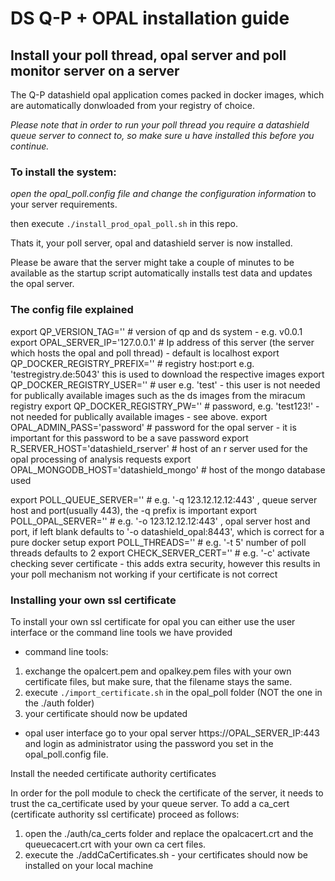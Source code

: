 # DS Q-P + OPAL installation guide


## Install your poll thread, opal server and poll monitor server on a server

The Q-P datashield opal application comes packed in docker images, which are automatically donwloaded from your registry of choice.

*Please note that in order to run your poll thread you require a datashield queue server to connect to, so make sure u have installed this before you continue.*

### To install the system:

*open the opal_poll.config file and change the configuration information* to your server requirements.

then execute `./install_prod_opal_poll.sh` in this repo.

Thats it, your poll server, opal and datashield server is now installed.

Please be aware that the server might take a couple of minutes to be available as the startup script automatically installs test data and updates the opal server.


### The config file explained

export QP_VERSION_TAG='' # version of qp and ds system - e.g. v0.0.1
export OPAL_SERVER_IP='127.0.0.1' # Ip address of this server (the server which hosts the opal and poll thread) - default is localhost
export QP_DOCKER_REGISTRY_PREFIX='' # registry host:port  e.g. 'testregistry.de:5043' this is used to download the respective images
export QP_DOCKER_REGISTRY_USER='' # user e.g. 'test'  - this user is not needed for publically available images such as the ds images from the miracum registry
export QP_DOCKER_REGISTRY_PW=''  #  password, e.g. 'test123!' - not needed for publically available images - see above.
export OPAL_ADMIN_PASS='password'  # password for the opal server - it is important for this password to be a save password
export R_SERVER_HOST='datashield_rserver' # host of an r server used for the opal processing of analysis requests
export OPAL_MONGODB_HOST='datashield_mongo' # host of the mongo database used

export POLL_QUEUE_SERVER='' # e.g. '-q 123.12.12.12:443' , queue server host and port(usually 443), the -q prefix is important
export POLL_OPAL_SERVER=''  # e.g. '-o 123.12.12.12:443' , opal server host and port, if left blank defaults to '-o datashield_opal:8443', which is correct for a pure docker setup
export POLL_THREADS=''      # e.g. '-t 5' number of poll threads defaults to 2
export CHECK_SERVER_CERT='' # e.g. '-c' activate checking sever certificate - this adds extra security, however this results in your poll mechanism not working if your certificate is not correct


### Installing your own ssl certificate

To install your own ssl certificate for opal you can either use the user interface or the command line tools we have provided

- command line tools:
1. exchange the opalcert.pem and opalkey.pem files with your own certificate files, but make sure, that the filename stays the same.
2. execute `./import_certificate.sh` in the opal_poll folder (NOT the one in the ./auth folder)
3. your certificate should now be updated

- opal user interface
go to your opal server https://OPAL_SERVER_IP:443 and login as administrator using the password you set in the opal_poll.config file.


Install the needed certificate authority certificates

In order for the poll module to check the certificate of the server, it needs to trust the ca_certificate used by your queue server.
To add a ca_cert (certificate authority ssl certificate) proceed as follows:
1. open the ./auth/ca_certs folder and replace the opalcacert.crt and the queuecacert.crt with your own ca cert files.
2. execute the ./addCaCertificates.sh  - your certificates should now be installed on your local machine








